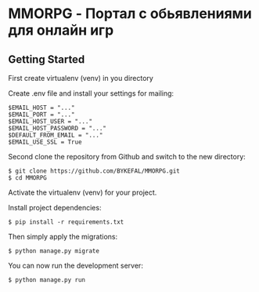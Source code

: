 # MMORPG - Портал с обьявлениями для онлайн игр

## Getting Started
First create virtualenv (venv) in you directory

Create .env file and install your settings for mailing:

    $EMAIL_HOST = "..."
    $EMAIL_PORT = "..."
    $EMAIL_HOST_USER = "..." 
    $EMAIL_HOST_PASSWORD = "..."
    $DEFAULT_FROM_EMAIL = "..."
    $EMAIL_USE_SSL = True  

Second clone the repository from Github and switch to the new directory:

    $ git clone https://github.com/BYKEFAL/MMORPG.git
    $ cd MMORPG
    
Activate the virtualenv (venv) for your project.
    
Install project dependencies:

    $ pip install -r requirements.txt
    
Then simply apply the migrations:

    $ python manage.py migrate
    
You can now run the development server:

    $ python manage.py run
